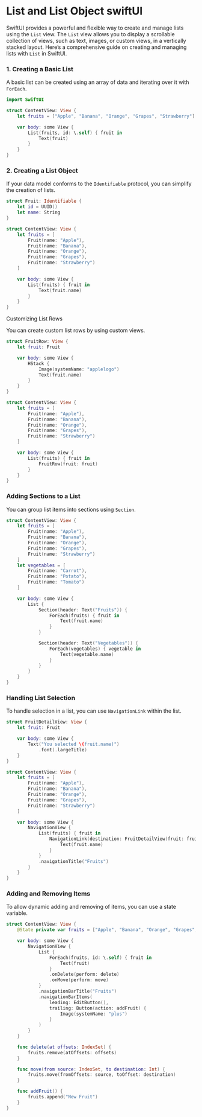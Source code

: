 # List and List Object swiftUI

SwiftUI provides a powerful and flexible way to create and manage lists using the `List` view. The `List` view allows you to display a scrollable collection of views, such as text, images, or custom views, in a vertically stacked layout. Here’s a comprehensive guide on creating and managing lists with `List` in SwiftUI.

### 1. Creating a Basic List

A basic list can be created using an array of data and iterating over it with `ForEach`.

```swift
import SwiftUI

struct ContentView: View {
    let fruits = ["Apple", "Banana", "Orange", "Grapes", "Strawberry"]

    var body: some View {
        List(fruits, id: \.self) { fruit in
            Text(fruit)
        }
    }
}

```

### 2. Creating a List Object

If your data model conforms to the `Identifiable` protocol, you can simplify the creation of lists.

```swift
struct Fruit: Identifiable {
    let id = UUID()
    let name: String
}

struct ContentView: View {
    let fruits = [
        Fruit(name: "Apple"),
        Fruit(name: "Banana"),
        Fruit(name: "Orange"),
        Fruit(name: "Grapes"),
        Fruit(name: "Strawberry")
    ]

    var body: some View {
        List(fruits) { fruit in
            Text(fruit.name)
        }
    }
}
```

Customizing List Rows

You can create custom list rows by using custom views.

```swift
struct FruitRow: View {
    let fruit: Fruit

    var body: some View {
        HStack {
            Image(systemName: "applelogo")
            Text(fruit.name)
        }
    }
}

struct ContentView: View {
    let fruits = [
        Fruit(name: "Apple"),
        Fruit(name: "Banana"),
        Fruit(name: "Orange"),
        Fruit(name: "Grapes"),
        Fruit(name: "Strawberry")
    ]

    var body: some View {
        List(fruits) { fruit in
            FruitRow(fruit: fruit)
        }
    }
}
```

### Adding Sections to a List

You can group list items into sections using `Section`.

```swift
struct ContentView: View {
    let fruits = [
        Fruit(name: "Apple"),
        Fruit(name: "Banana"),
        Fruit(name: "Orange"),
        Fruit(name: "Grapes"),
        Fruit(name: "Strawberry")
    ]
    let vegetables = [
        Fruit(name: "Carrot"),
        Fruit(name: "Potato"),
        Fruit(name: "Tomato")
    ]

    var body: some View {
        List {
            Section(header: Text("Fruits")) {
                ForEach(fruits) { fruit in
                    Text(fruit.name)
                }
            }

            Section(header: Text("Vegetables")) {
                ForEach(vegetables) { vegetable in
                    Text(vegetable.name)
                }
            }
        }
    }
}
```

### Handling List Selection

To handle selection in a list, you can use `NavigationLink` within the list.

```swift
struct FruitDetailView: View {
    let fruit: Fruit

    var body: some View {
        Text("You selected \(fruit.name)")
            .font(.largeTitle)
    }
}

struct ContentView: View {
    let fruits = [
        Fruit(name: "Apple"),
        Fruit(name: "Banana"),
        Fruit(name: "Orange"),
        Fruit(name: "Grapes"),
        Fruit(name: "Strawberry")
    ]

    var body: some View {
        NavigationView {
            List(fruits) { fruit in
                NavigationLink(destination: FruitDetailView(fruit: fruit)) {
                    Text(fruit.name)
                }
            }
            .navigationTitle("Fruits")
        }
    }
}
```

### Adding and Removing Items

To allow dynamic adding and removing of items, you can use a state variable.

```swift
struct ContentView: View {
    @State private var fruits = ["Apple", "Banana", "Orange", "Grapes", "Strawberry"]

    var body: some View {
        NavigationView {
            List {
                ForEach(fruits, id: \.self) { fruit in
                    Text(fruit)
                }
                .onDelete(perform: delete)
                .onMove(perform: move)
            }
            .navigationBarTitle("Fruits")
            .navigationBarItems(
                leading: EditButton(),
                trailing: Button(action: addFruit) {
                    Image(systemName: "plus")
                }
            )
        }
    }

    func delete(at offsets: IndexSet) {
        fruits.remove(atOffsets: offsets)
    }

    func move(from source: IndexSet, to destination: Int) {
        fruits.move(fromOffsets: source, toOffset: destination)
    }

    func addFruit() {
        fruits.append("New Fruit")
    }
}
```

